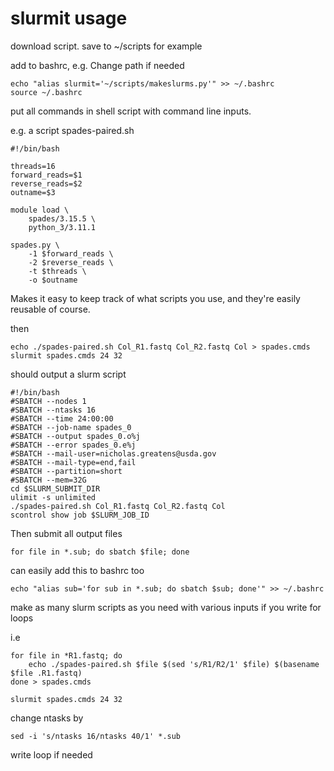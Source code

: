 # slurmit usage

download script. save to ~/scripts for example

add to bashrc, e.g. Change path if needed
```
echo "alias slurmit='~/scripts/makeslurms.py'" >> ~/.bashrc
source ~/.bashrc
```

put all commands in shell script with command line inputs. 

e.g. a script spades-paired.sh

```
#!/bin/bash

threads=16
forward_reads=$1
reverse_reads=$2
outname=$3

module load \
    spades/3.15.5 \
    python_3/3.11.1

spades.py \
    -1 $forward_reads \
    -2 $reverse_reads \
    -t $threads \
    -o $outname
```
Makes it easy to keep track of what scripts you use, and they're easily reusable of course.

then 
```
echo ./spades-paired.sh Col_R1.fastq Col_R2.fastq Col > spades.cmds
slurmit spades.cmds 24 32
```
should output a slurm script
```
#!/bin/bash
#SBATCH --nodes 1
#SBATCH --ntasks 16
#SBATCH --time 24:00:00
#SBATCH --job-name spades_0
#SBATCH --output spades_0.o%j
#SBATCH --error spades_0.e%j
#SBATCH --mail-user=nicholas.greatens@usda.gov
#SBATCH --mail-type=end,fail
#SBATCH --partition=short
#SBATCH --mem=32G
cd $SLURM_SUBMIT_DIR
ulimit -s unlimited
./spades-paired.sh Col_R1.fastq Col_R2.fastq Col
scontrol show job $SLURM_JOB_ID
```
Then submit all output files
```
for file in *.sub; do sbatch $file; done
```
can easily add this to bashrc too
```
echo "alias sub='for sub in *.sub; do sbatch $sub; done'" >> ~/.bashrc
```

make as many slurm scripts as you need with various inputs if you write for loops

i.e 
```
for file in *R1.fastq; do 
    echo ./spades-paired.sh $file $(sed 's/R1/R2/1' $file) $(basename $file .R1.fastq)
done > spades.cmds

slurmit spades.cmds 24 32
```

change ntasks by
```
sed -i 's/ntasks 16/ntasks 40/1' *.sub
```

write loop if needed
